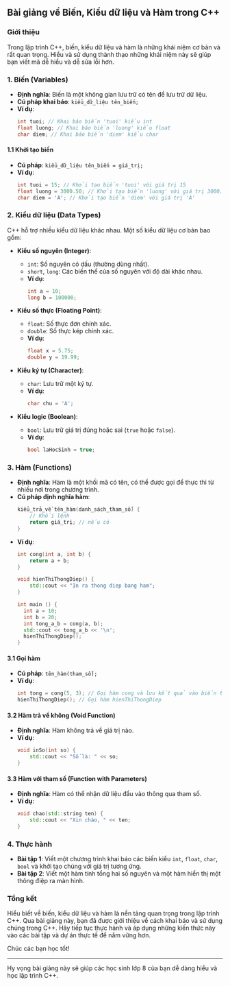 ## Bài giảng về Biến, Kiểu dữ liệu và Hàm trong C++

### Giới thiệu
Trong lập trình C++, biến, kiểu dữ liệu và hàm là những khái niệm cơ bản và rất quan trọng. Hiểu và sử dụng thành thạo những khái niệm này sẽ giúp bạn viết mã dễ hiểu và dễ sửa lỗi hơn.

### 1. Biến (Variables)
- **Định nghĩa**: Biến là một không gian lưu trữ có tên để lưu trữ dữ liệu.
- **Cú pháp khai báo**: `kiểu_dữ_liệu tên_biến;`
- **Ví dụ**:
  ```cpp
  int tuoi; // Khai báo biến 'tuoi' kiểu int
  float luong; // Khai báo biến 'luong' kiểu float
  char diem; // Khai báo biến 'diem' kiểu char
  ```

#### 1.1 Khởi tạo biến
- **Cú pháp**: `kiểu_dữ_liệu tên_biến = giá_trị;`
- **Ví dụ**:
  ```cpp
  int tuoi = 15; // Khởi tạo biến 'tuoi' với giá trị 15
  float luong = 3000.50; // Khởi tạo biến 'luong' với giá trị 3000.50
  char diem = 'A'; // Khởi tạo biến 'diem' với giá trị 'A'
  ```

### 2. Kiểu dữ liệu (Data Types)
C++ hỗ trợ nhiều kiểu dữ liệu khác nhau. Một số kiểu dữ liệu cơ bản bao gồm:

- **Kiểu số nguyên (Integer)**:
  - `int`: Số nguyên có dấu (thường dùng nhất).
  - `short`, `long`: Các biến thể của số nguyên với độ dài khác nhau.
  - **Ví dụ**:
    ```cpp
    int a = 10;
    long b = 100000;
    ```

- **Kiểu số thực (Floating Point)**:
  - `float`: Số thực đơn chính xác.
  - `double`: Số thực kép chính xác.
  - **Ví dụ**:
    ```cpp
    float x = 5.75;
    double y = 19.99;
    ```

- **Kiểu ký tự (Character)**:
  - `char`: Lưu trữ một ký tự.
  - **Ví dụ**:
    ```cpp
    char chu = 'A';
    ```

- **Kiểu logic (Boolean)**:
  - `bool`: Lưu trữ giá trị đúng hoặc sai (`true` hoặc `false`).
  - **Ví dụ**:
    ```cpp
    bool laHocSinh = true;
    ```

### 3. Hàm (Functions)
- **Định nghĩa**: Hàm là một khối mã có tên, có thể được gọi để thực thi từ nhiều nơi trong chương trình.
- **Cú pháp định nghĩa hàm**: 
  ```cpp
  kiểu_trả_về tên_hàm(danh_sách_tham_số) {
      // Khối lệnh
      return giá_trị; // nếu có
  }
  ```
- **Ví dụ**:
  ```cpp
  int cong(int a, int b) {
      return a + b;
  }
  
  void hienThiThongDiep() {
      std::cout << "In ra thong diep bang ham";
  }
  
  int main () {
    int a = 10;
    int b = 20;
    int tong_a_b = cong(a, b);
    std::cout << tong_a_b << '\n';
    hienThiThongDiep();
  }
  ```

#### 3.1 Gọi hàm
- **Cú pháp**: `tên_hàm(tham_số);`
- **Ví dụ**:
  ```cpp
  int tong = cong(5, 3); // Gọi hàm cong và lưu kết quả vào biến tong
  hienThiThongDiep(); // Gọi hàm hienThiThongDiep
  ```

#### 3.2 Hàm trả về không (Void Function)
- **Định nghĩa**: Hàm không trả về giá trị nào.
- **Ví dụ**:
  ```cpp
  void inSo(int so) {
      std::cout << "Số là: " << so;
  }
  ```

#### 3.3 Hàm với tham số (Function with Parameters)
- **Định nghĩa**: Hàm có thể nhận dữ liệu đầu vào thông qua tham số.
- **Ví dụ**:
  ```cpp
  void chao(std::string ten) {
      std::cout << "Xin chào, " << ten;
  }
  ```

### 4. Thực hành
- **Bài tập 1**: Viết một chương trình khai báo các biến kiểu `int`, `float`, `char`, `bool` và khởi tạo chúng với giá trị tương ứng.
- **Bài tập 2**: Viết một hàm tính tổng hai số nguyên và một hàm hiển thị một thông điệp ra màn hình.

### Tổng kết
Hiểu biết về biến, kiểu dữ liệu và hàm là nền tảng quan trọng trong lập trình C++. Qua bài giảng này, bạn đã được giới thiệu về cách khai báo và sử dụng chúng trong C++. Hãy tiếp tục thực hành và áp dụng những kiến thức này vào các bài tập và dự án thực tế để nắm vững hơn.

Chúc các bạn học tốt!

---

Hy vọng bài giảng này sẽ giúp các học sinh lớp 8 của bạn dễ dàng hiểu và học lập trình C++.
